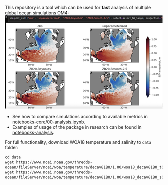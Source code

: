 This repository is a tool which can be used for **fast** analysis of multiple global ocean simulations OM4:
![](https://github.com/m2lines/Analysis-of-global-ocean-simulations-OM4/blob/master/assets/Preview.png)

* See how to compare simulations according to available metrics in [notebooks-core/00-analysis.ipynb](https://github.com/m2lines/Analysis-of-global-ocean-simulations-OM4/blob/master/notebooks-core/00-analysis.ipynb).
* Examples of usage of the package in research can be found in [notebooks-analysis](https://github.com/m2lines/Analysis-of-global-ocean-simulations-OM4/tree/master/notebooks-analysis).

For full functionality, download WOA18 temperature and salinity to `data` folder:
```
cd data
wget https://www.ncei.noaa.gov/thredds-ocean/fileServer/ncei/woa/temperature/decav81B0/1.00/woa18_decav81B0_t00_01.nc
wget https://www.ncei.noaa.gov/thredds-ocean/fileServer/ncei/woa/temperature/decav81B0/1.00/woa18_decav81B0_s00_01.nc
```
